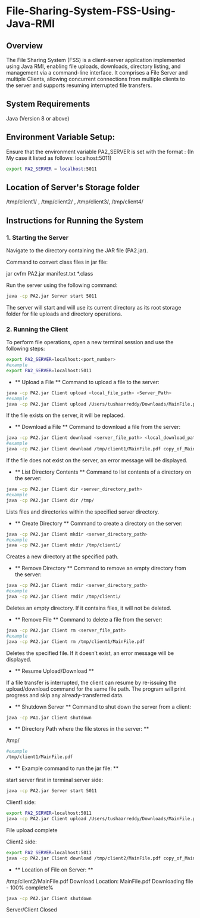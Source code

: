 # File-Sharing-System-FSS-Using-Java-RMI

## Overview
The File Sharing System (FSS) is a client-server application implemented using Java RMI, enabling file uploads, downloads, directory listing, and management via a command-line interface. It comprises a File Server and multiple Clients, allowing concurrent connections from multiple clients to the server and supports resuming interrupted file transfers.

## System Requirements
Java (Version 8 or above)

## Environment Variable Setup: 
Ensure that the environment variable PA2_SERVER is set with the format <hostname>:<port> (In My case it listed as follows: localhost:5011)

```bash
export PA2_SERVER = localhost:5011
```

## Location of Server's Storage folder
/tmp/client1/ , /tmp/client2/ , /tmp/client3/, /tmp/client4/

## Instructions for Running the System
### 1. Starting the Server
Navigate to the directory containing the JAR file (PA2.jar).

Command to convert class files in jar file:

jar cvfm PA2.jar manifest.txt *.class

Run the server using the following command:


```bash
java -cp PA2.jar Server start 5011

```


The server will start and will use its current directory as its root storage folder for file uploads and directory operations.

### 2. Running the Client
To perform file operations, open a new terminal session and use the following steps:

```bash
export PA2_SERVER=localhost:<port_number>
#example
export PA2_SERVER=localhost:5011
```

- ** Upload a File **
Command to upload a file to the server:

```bash
java -cp PA2.jar Client upload <local_file_path> <Server_Path>
#example 
java -cp PA2.jar Client upload /Users/tushaarreddy/Downloads/MainFile.pdf /tmp/client1/MainFile.pdf
```
If the file exists on the server, it will be replaced.

- ** Download a File **
Command to download a file from the server:

```bash
java -cp PA2.jar Client download <server_file_path> <local_download_path>
#example
java -cp PA2.jar Client download /tmp/client1/MainFile.pdf copy_of_MainFile.pdf 
```

If the file does not exist on the server, an error message will be displayed.

- ** List Directory Contents **
Command to list contents of a directory on the server:

```bash
java -cp PA2.jar Client dir <server_directory_path>
#example
java -cp PA2.jar Client dir /tmp/
```

Lists files and directories within the specified server directory. 

- ** Create Directory **
Command to create a directory on the server:

```bash
java -cp PA2.jar Client mkdir <server_directory_path>
#example
java -cp PA2.jar Client mkdir /tmp/client1/
```

Creates a new directory at the specified path. 

- ** Remove Directory **
Command to remove an empty directory from the server:

```bash
java -cp PA2.jar Client rmdir <server_directory_path>
#example
java -cp PA2.jar Client rmdir /tmp/client1/
```

Deletes an empty directory. If it contains files, it will not be deleted.

- ** Remove File **
Command to delete a file from the server:

```bash
java -cp PA2.jar Client rm <server_file_path>
#example
java -cp PA2.jar Client rm /tmp/client1/MainFile.pdf
```

Deletes the specified file. If it doesn’t exist, an error message will be displayed.

- ** Resume Upload/Download **

If a file transfer is interrupted, the client can resume by re-issuing the upload/download command for the same file path. The program will print progress and skip any already-transferred data.

- ** Shutdown Server **
Command to shut down the server from a client:

```bash
java -cp PA1.jar Client shutdown
```

- ** Directory Path where the file stores in the server: **

/tmp/
```bash
#example
/tmp/client1/MainFile.pdf
```

- ** Example command to run the jar file: **

start server first in terminal
server side: 
```bash 
java -cp PA2.jar Server start 5011
```

Client1 side:
```bash
export PA2_SERVER=localhost:5011
java -cp PA2.jar Client upload /Users/tushaarreddy/Downloads/MainFile.pdf /tmp/client1/MainFile.pdf
```

File upload complete

Client2 side:
```bash
export PA2_SERVER=localhost:5011
java -cp PA2.jar Client download /tmp/client2/MainFile.pdf copy_of_MainFile.pdf
```

- ** Location of File on Server: **

/tmp/client2/MainFile.pdf Download Location: MainFile.pdf
Downloading file - 100% complete%

```bash 
java -cp PA2.jar Client shutdown
```

Server/Client Closed
